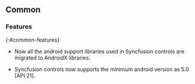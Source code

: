 ## Common

### Features
{:#common-features}

* Now all the android support libraries used in Syncfusion controls are migrated to AndroidX libraries.

* Syncfusion controls now supports the minimum android version as 5.0 [API 21].